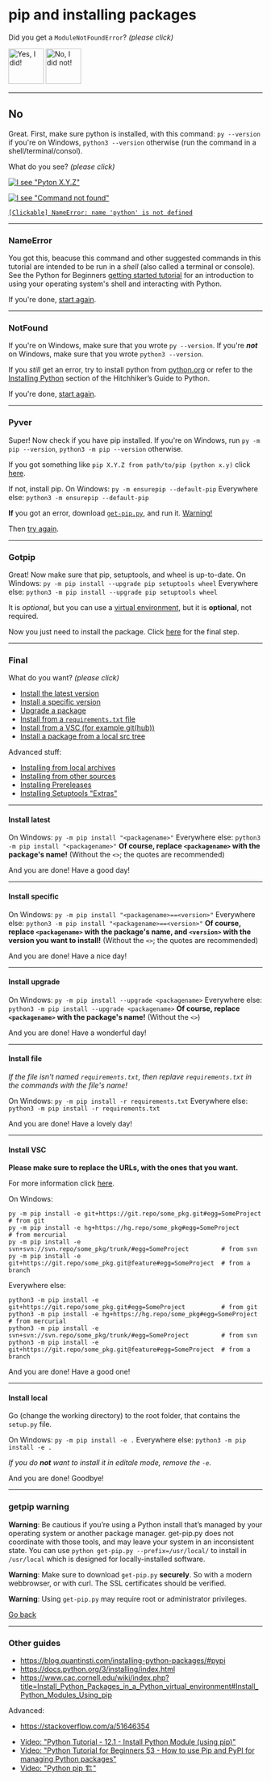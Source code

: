 # pip and installing packages

Did you get a `ModuleNotFoundError`? _(please click)_

<a href="/koviubi56/pyenv"><img src="/koviubi56/assets/yes.png" alt="Yes, I did!" style="width: 5em;"></a>
<a href="#no"><img src="/koviubi56/assets/no.png" alt="No, I did not!" style="width: 5em;"></a>

---

## No

Great. First, make sure python is installed, with this command: `py --version` if you're on Windows, `python3 --version` otherwise (run the command in a shell/terminal/consol).

What do you see? _(please click)_

[![I see "Pyton X.Y.Z"](/assets/package-pyver.png)](#pyver)

[![I see "Command not found"](/assets/package-notfound1.png)](#notfound)

[`[Clickable] NameError: name 'python' is not defined`](#nameerror)

---

### NameError

You got this, beacuse this command and other suggested commands in this tutorial are intended to be run in a _shell_ (also called a terminal or console). See the Python for Beginners [getting started tutorial](https://opentechschool.github.io/python-beginners/en/getting_started.html#what-is-python-exactly) for an introduction to using your operating system's shell and interacting with Python.

If you're done, [start again](#).

---

### NotFound

If you're on Windows, make sure that you wrote `py --version`.
If you're _**not**_ on Windows, make sure that you wrote `python3 --version`.

If you _still_ get an error, try to install python from [python.org](https://www.python.org/) or refer to the [Installing Python](https://docs.python-guide.org/starting/installation/#installation) section of the Hitchhiker’s Guide to Python.

If you're done, [start again](#).

---

### Pyver

Super! Now check if you have pip installed. If you're on Windows, run `py -m pip --version`, `python3 -m pip --version` otherwise.

If you got something like `pip X.Y.Z from path/to/pip (python x.y)` click [here](#gotpip).

If not, install pip.
On Windows: `py -m ensurepip --default-pip`
Everywhere else: `python3 -m ensurepip --default-pip`

**If** you got an error, download [`get-pip.py`](https://bootstrap.pypa.io/get-pip.py), and run it. [Warning!](#getpip-warning)

Then [try again](#pyver).

---

### Gotpip

Great! Now make sure that pip, setuptools, and wheel is up-to-date.
On Windows: `py -m pip install --upgrade pip setuptools wheel`
Everywhere else: `python3 -m pip install --upgrade pip setuptools wheel`

It is _optional_, but you can use a [virtual environment](https://packaging.python.org/en/latest/tutorials/installing-packages/#optionally-create-a-virtual-environment), but it is **optional**, not required.

Now you just need to install the package. Click [here](#final) for the final step.

---

### Final

What do you want? _(please click)_

- [Install the latest version](#install-latest)
- [Install a specific version](#install-specific)
- [Upgrade a package](#install-upgrade)
- [Install from a `requirements.txt` file](#install-file)
- [Install from a VSC (for example git(hub))](#install-vsc)
- [Install a package from a local src tree](#install-local)

Advanced stuff:
- [Installing from local archives](https://packaging.python.org/en/latest/tutorials/installing-packages/#installing-from-local-archives)
- [Installing from other sources](https://packaging.python.org/en/latest/tutorials/installing-packages/#installing-from-other-sources)
- [Installing Prereleases](https://packaging.python.org/en/latest/tutorials/installing-packages/#installing-prereleases)
- [Installing Setuptools "Extras"](https://packaging.python.org/en/latest/tutorials/installing-packages/#installing-setuptools-extras)

---

#### Install latest

On Windows: `py -m pip install "<packagename>"`
Everywhere else: `python3 -m pip install "<packagename>"`
**Of course, replace `<packagename>` with the package's name!** (Without the `<>`; the quotes are recommended)

And you are done! Have a good day!

---

#### Install specific

On Windows: `py -m pip install "<packagename>==<version>"`
Everywhere else: `python3 -m pip install "<packagename>==<version>"`
**Of course, replace `<packagename>` with the package's name, and `<version>` with the version you want to install!** (Without the `<>`; the quotes are recommended)

And you are done! Have a nice day!

---

#### Install upgrade

On Windows: `py -m pip install --upgrade <packagename>`
Everywhere else: `python3 -m pip install --upgrade <packagename>`
**Of course, replace `<packagename>` with the package's name!** (Without the `<>`)

And you are done! Have a wonderful day!

---

#### Install file

_If the file isn't named `requirements.txt`, then replave `requirements.txt` in the commands with the file's name!_

On Windows: `py -m pip install -r requirements.txt`
Everywhere else: `python3 -m pip install -r requirements.txt`

And you are done! Have a lovely day!

---

#### Install VSC

**Please make sure to replace the URLs, with the ones that you want.**

For more information click [here]().

On Windows:
```text
py -m pip install -e git+https://git.repo/some_pkg.git#egg=SomeProject          # from git
py -m pip install -e hg+https://hg.repo/some_pkg#egg=SomeProject                # from mercurial
py -m pip install -e svn+svn://svn.repo/some_pkg/trunk/#egg=SomeProject         # from svn
py -m pip install -e git+https://git.repo/some_pkg.git@feature#egg=SomeProject  # from a branch
```
Everywhere else:
```text
python3 -m pip install -e git+https://git.repo/some_pkg.git#egg=SomeProject          # from git
python3 -m pip install -e hg+https://hg.repo/some_pkg#egg=SomeProject                # from mercurial
python3 -m pip install -e svn+svn://svn.repo/some_pkg/trunk/#egg=SomeProject         # from svn
python3 -m pip install -e git+https://git.repo/some_pkg.git@feature#egg=SomeProject  # from a branch
```

And you are done! Have a good one!

---

#### Install local

Go (change the working directory) to the root folder, that contains the `setup.py` file.

On Windows: `py -m pip install -e .`
Everywhere else: `python3 -m pip install -e .`

_If you do **not** want to install it in editale mode, remove the `-e`._

And you are done! Goodbye!

---

### getpip warning

**Warning**: Be cautious if you’re using a Python install that’s managed by your operating system or another package manager. get-pip.py does not coordinate with those tools, and may leave your system in an inconsistent state. You can use `python get-pip.py --prefix=/usr/local/` to install in `/usr/local` which is designed for locally-installed software. 

**Warning**: Make sure to download `get-pip.py` **securely**. So with a modern webbrowser, or with curl. The SSL certificates should be verified.

**Warning**: Using `get-pip.py` may require root or administrator privileges.

[Go back](#pyver)

---

### Other guides

- https://blog.quantinsti.com/installing-python-packages/#pypi
- https://docs.python.org/3/installing/index.html
- https://www.cac.cornell.edu/wiki/index.php?title=Install_Python_Packages_in_a_Python_virtual_environment#Install_Python_Modules_Using_pip

Advanced:
- https://stackoverflow.com/a/51646354
<!-- TODO: ^^^^^^^^^^^^ -->

- [Video: "Python Tutorial - 12.1 - Install Python Module (using pip)"](https://youtu.be/bij66_Jtoqs)
- [Video: "Python Tutorial for Beginners 53 - How to use Pip and PyPI for managing Python packages"](https://youtu.be/sIan8TOz0GA?t=123)
- [Video: "Python pip 🏗️"](https://youtu.be/9z7gGUbAj5U)
